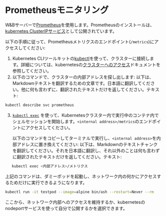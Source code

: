 # Prometheusモニタリング

W&Bサーバーで[Prometheus](https://prometheus.io/docs/introduction/overview/)を使用します。Prometheusのインストールは、[kubernetes ClusterIPサービス](https://github.com/wandb/terraform-kubernetes-wandb/blob/main/main.tf#L225)として公開されています。

以下の手順に従って、Prometheusメトリクスのエンドポイント(`/metrics`)にアクセスしてください:

1. Kubernetes CLIツールキットの[kubectl](https://kubernetes.io/docs/reference/kubectl/)を使って、クラスターに接続します。詳細については、kubernetesの[クラスターへのアクセス](https://kubernetes.io/docs/tasks/access-application-cluster/access-cluster/)ドキュメントを参照してください。
2. 以下のコマンドで、クラスターの内部アドレスを探し出します:
以下は、Markdownテキストを翻訳するための文章です。日本語に翻訳してください。他に何も言わずに、翻訳されたテキストだけを返してください。テキスト:

```bash
kubectl describe svc prometheus
```

3. [`kubectl exec`](https://kubernetes.io/docs/reference/generated/kubectl/kubectl-commands) を使って、Kubernetesクラスター内で実行中のコンテナ内でシェルセッションを開始します。`<internal address>/metrics`のエンドポイントにアクセスしてください。

   以下のコマンドをコピーしてターミナルで実行し、`<internal address>`を内部アドレスに置き換えてください:
以下は、Markdownのテキストチャンクを翻訳してください。それを日本語に翻訳し、それ以外のことは何も言わずに翻訳されたテキストだけを返してください。テキスト:

```bash
   kubectl exec <内部アドレス>/メトリクス
   ```

上記のコマンドは、ダミーポッドを起動し、ネットワーク内の何かにアクセスするためだけに実行できるようになります。

```bash
kubectl run -it testpod --image=alpine bin/ash --restart=Never --rm
```
ここから、ネットワーク内部へのアクセスを維持するか、kubernetesのnodeportサービスを使って自分で公開するかを選択できます。
